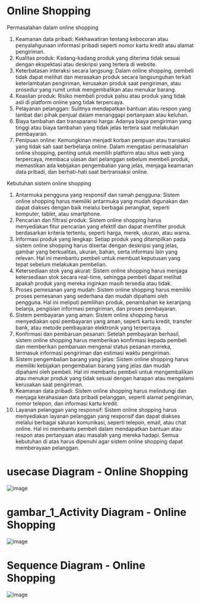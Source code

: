 # Online Shopping


Permasalahan dalam online shopping 

1. Keamanan data pribadi: Kekhawatiran tentang kebocoran atau penyalahgunaan informasi pribadi seperti nomor kartu kredit atau alamat pengiriman.
2. Kualitas produk: Kadang-kadang produk yang diterima tidak sesuai dengan ekspektasi atau deskripsi yang tertera di website.
3. Keterbatasan interaksi secara langsung: Dalam online shopping, pembeli tidak dapat melihat dan merasakan produk secara langsunguhan terkait keterlambatan pengiriman, kerusakan produk saat pengiriman, atau prosedur yang rumit untuk mengembalikan atau menukar barang.
5. Keaslian produk: Risiko membeli produk palsu atau produk yang tidak asli di platform online yang tidak terpercaya.
6. Pelayanan pelanggan: Sulitnya mendapatkan bantuan atau respon yang lambat dari pihak penjual dalam menanggapi pertanyaan atau keluhan.
7. Biaya tambahan dan transparansi harga: Adanya biaya pengiriman yang tinggi atau biaya tambahan yang tidak jelas tertera saat melakukan pembayaran.
8. Penipuan online: Kemungkinan menjadi korban penipuan atau transaksi yang tidak sah saat berbelanja online.
Dalam mengatasi permasalahan online shopping, penting untuk memilih platform atau situs web yang terpercaya, membaca ulasan dari pelanggan sebelum membeli produk, memastikan ada kebijakan pengembalian yang jelas, menjaga keamanan data pribadi, dan berhati-hati saat bertransaksi online.

Kebutuhan sistem online shopping 

1. Antarmuka pengguna yang responsif dan ramah pengguna: Sistem online shopping harus memiliki antarmuka yang mudah digunakan dan dapat diakses dengan baik melalui berbagai perangkat, seperti komputer, tablet, atau smartphone.
2. Pencarian dan filtrasi produk: Sistem online shopping harus menyediakan fitur pencarian yang efektif dan dapat memfilter produk berdasarkan kriteria tertentu, seperti harga, merek, ukuran, atau warna.
3. Informasi produk yang lengkap: Setiap produk yang ditampilkan pada sistem online shopping harus disertai dengan deskripsi yang jelas, gambar yang berkualitas, ukuran, bahan, serta informasi lain yang relevan. Hal ini membantu pembeli untuk membuat keputusan yang tepat sebelum melakukan pembelian.
4. Ketersediaan stok yang akurat: Sistem online shopping harus menjaga ketersediaan stok secara real-time, sehingga pembeli dapat melihat apakah produk yang mereka inginkan masih tersedia atau tidak.
5. Proses pemesanan yang mudah: Sistem online shopping harus memiliki proses pemesanan yang sederhana dan mudah dipahami oleh pengguna. Hal ini meliputi pemilihan produk, penambahan ke keranjang belanja, pengisian informasi pengiriman, dan proses pembayaran.
6. Sistem pembayaran yang aman: Sistem online shopping harus menyediakan opsi pembayaran yang aman, seperti kartu kredit, transfer bank, atau metode pembayaran elektronik yang terpercaya.
7. Konfirmasi dan pembaruan pesanan: Setelah pembayaran berhasil, sistem online shopping harus memberikan konfirmasi kepada pembeli dan memberikan pembaruan mengenai status pesanan mereka, termasuk informasi pengiriman dan estimasi waktu pengiriman.
8. Sistem pengembalian barang yang jelas: Sistem online shopping harus memiliki kebijakan pengembalian barang yang jelas dan mudah dipahami oleh pembeli. Hal ini membantu pembeli untuk mengembalikan atau menukar produk yang tidak sesuai dengan harapan atau mengalami kerusakan saat pengiriman.
9. Keamanan data pribadi: Sistem online shopping harus melindungi dan menjaga kerahasiaan data pribadi pelanggan, seperti alamat pengiriman, nomor telepon, dan informasi kartu kredit.
10. Layanan pelanggan yang responsif: Sistem online shopping harus menyediakan layanan pelanggan yang responsif dan dapat diakses melalui berbagai saluran komunikasi, seperti telepon, email, atau chat online. Hal ini membantu pembeli dalam mendapatkan bantuan atau respon atas pertanyaan atau masalah yang mereka hadapi.
Semua kebutuhan di atas harus dipenuhi agar sistem online shopping dapat memberayaan pelanggan.


# usecase Diagram - Online Shopping
![image](https://github.com/riskibowo/usecase_Diagram_ATM/assets/115862112/7bf5d0ae-b524-4b95-84cd-ee7a0dcbcd8f)



# gambar_1_Activity Diagram - Online Shopping

![image](https://github.com/riskibowo/usecase_Diagram_ATM/assets/115862112/a0fb1827-75b4-4c48-afd7-d16a421368db)


# Sequence Diagram - Online Shopping
![image](https://github.com/riskibowo/usecase_Diagram_ATM/assets/115862112/8d04fa9d-6b94-40d9-88f8-a465e7c7e1fb)




